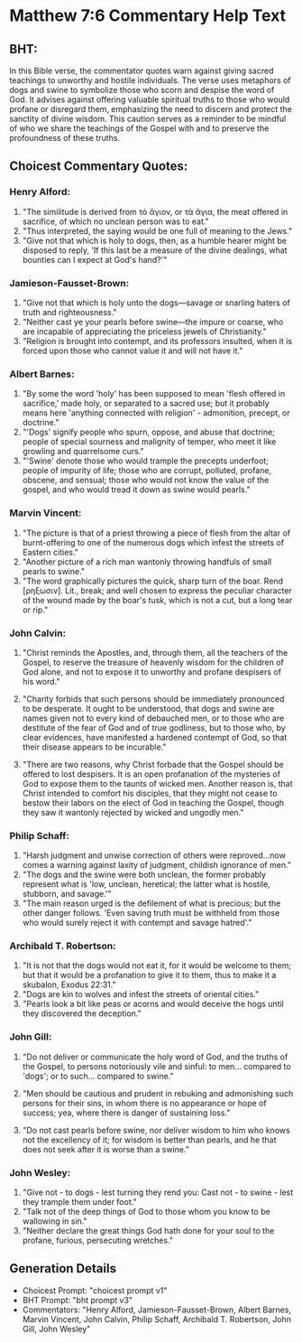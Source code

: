 # Matthew 7:6 Commentary Help Text

## BHT:
In this Bible verse, the commentator quotes warn against giving sacred teachings to unworthy and hostile individuals. The verse uses metaphors of dogs and swine to symbolize those who scorn and despise the word of God. It advises against offering valuable spiritual truths to those who would profane or disregard them, emphasizing the need to discern and protect the sanctity of divine wisdom. This caution serves as a reminder to be mindful of who we share the teachings of the Gospel with and to preserve the profoundness of these truths.

## Choicest Commentary Quotes:
### Henry Alford:
1. "The similitude is derived from τὸ ἅγιον, or τὰ ἅγια, the meat offered in sacrifice, of which no unclean person was to eat."
2. "Thus interpreted, the saying would be one full of meaning to the Jews."
3. "Give not that which is holy to dogs, then, as a humble hearer might be disposed to reply, 'If this last be a measure of the divine dealings, what bounties can I expect at God's hand?'"

### Jamieson-Fausset-Brown:
1. "Give not that which is holy unto the dogs—savage or snarling haters of truth and righteousness."
2. "Neither cast ye your pearls before swine—the impure or coarse, who are incapable of appreciating the priceless jewels of Christianity."
3. "Religion is brought into contempt, and its professors insulted, when it is forced upon those who cannot value it and will not have it."

### Albert Barnes:
1. "By some the word 'holy' has been supposed to mean 'flesh offered in sacrifice,' made holy, or separated to a sacred use; but it probably means here 'anything connected with religion' - admonition, precept, or doctrine."
2. "'Dogs' signify people who spurn, oppose, and abuse that doctrine; people of special sourness and malignity of temper, who meet it like growling and quarrelsome curs."
3. "'Swine' denote those who would trample the precepts underfoot; people of impurity of life; those who are corrupt, polluted, profane, obscene, and sensual; those who would not know the value of the gospel, and who would tread it down as swine would pearls."

### Marvin Vincent:
1. "The picture is that of a priest throwing a piece of flesh from the altar of burnt-offering to one of the numerous dogs which infest the streets of Eastern cities."
2. "Another picture of a rich man wantonly throwing handfuls of small pearls to swine."
3. "The word graphically pictures the quick, sharp turn of the boar. Rend [ρηξωσιν]. Lit., break; and well chosen to express the peculiar character of the wound made by the boar's tusk, which is not a cut, but a long tear or rip."

### John Calvin:
1. "Christ reminds the Apostles, and, through them, all the teachers of the Gospel, to reserve the treasure of heavenly wisdom for the children of God alone, and not to expose it to unworthy and profane despisers of his word."

2. "Charity forbids that such persons should be immediately pronounced to be desperate. It ought to be understood, that dogs and swine are names given not to every kind of debauched men, or to those who are destitute of the fear of God and of true godliness, but to those who, by clear evidences, have manifested a hardened contempt of God, so that their disease appears to be incurable."

3. "There are two reasons, why Christ forbade that the Gospel should be offered to lost despisers. It is an open profanation of the mysteries of God to expose them to the taunts of wicked men. Another reason is, that Christ intended to comfort his disciples, that they might not cease to bestow their labors on the elect of God in teaching the Gospel, though they saw it wantonly rejected by wicked and ungodly men."

### Philip Schaff:
1. "Harsh judgment and unwise correction of others were reproved...now comes a warning against laxity of judgment, childish ignorance of men." 
2. "The dogs and the swine were both unclean, the former probably represent what is 'low, unclean, heretical; the latter what is hostile, stubborn, and savage.'"
3. "The main reason urged is the defilement of what is precious; but the other danger follows. 'Even saving truth must be withheld from those who would surely reject it with contempt and savage hatred'."

### Archibald T. Robertson:
1. "It is not that the dogs would not eat it, for it would be welcome to them; but that it would be a profanation to give it to them, thus to make it a skubalon, Exodus 22:31."
2. "Dogs are kin to wolves and infest the streets of oriental cities."
3. "Pearls look a bit like peas or acorns and would deceive the hogs until they discovered the deception."

### John Gill:
1. "Do not deliver or communicate the holy word of God, and the truths of the Gospel, to persons notoriously vile and sinful: to men... compared to 'dogs'; or to such... compared to swine." 

2. "Men should be cautious and prudent in rebuking and admonishing such persons for their sins, in whom there is no appearance or hope of success; yea, where there is danger of sustaining loss."

3. "Do not cast pearls before swine, nor deliver wisdom to him who knows not the excellency of it; for wisdom is better than pearls, and he that does not seek after it is worse than a swine."

### John Wesley:
1. "Give not - to dogs - lest turning they rend you: Cast not - to swine - lest they trample them under foot." 
2. "Talk not of the deep things of God to those whom you know to be wallowing in sin." 
3. "Neither declare the great things God hath done for your soul to the profane, furious, persecuting wretches."


## Generation Details
- Choicest Prompt: "choicest prompt v1"
- BHT Prompt: "bht prompt v3"
- Commentators: "Henry Alford, Jamieson-Fausset-Brown, Albert Barnes, Marvin Vincent, John Calvin, Philip Schaff, Archibald T. Robertson, John Gill, John Wesley"
